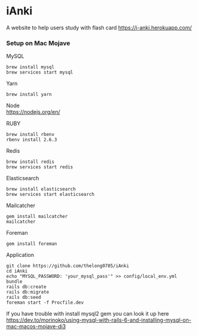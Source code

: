 # iAnki
A website to help users study with flash card
https://i-anki.herokuapp.com/
### Setup on Mac Mojave
MySQL
```
brew install mysql
brew services start mysql
```
Yarn
```
brew install yarn
```
Node  
https://nodejs.org/en/


RUBY
```
brew install rbenv
rbenv install 2.6.3
```
Redis
```
brew install redis
brew services start redis
```
Elasticsearch
```
brew install elasticsearch
brew services start elasticsearch
```

Mailcatcher
```
gem install mailcatcher
mailcatcher
```

Foreman
```
gem install foreman
```

Application
```
git clone https://github.com/thelong0705/iAnki
cd iAnki
echo "MYSQL_PASSWORD: 'your_mysql_pass'" >> config/local_env.yml
bundle
rails db:create
rails db:migrate
rails db:seed
foreman start -f Procfile.dev
```
If you have trouble with install mysql2 gem you can look it up here  
https://dev.to/morinoko/using-mysql-with-rails-6-and-installing-mysql-on-mac-macos-mojave-di3

